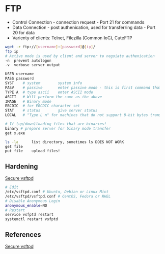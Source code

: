 # FTP

- Control Connection - connection request - Port 21 for commands 
- Data Connection - post authenication, used for transferring data -  Port 20 for data
- Varienty of  clients: Telnet, Filezilla (Common IoC),  CuteFTP
```bash
wget -r ftp://[username]:[password]@[ip]/
ftp ip
# Active mode is used by client and server to negoiate authenication
-n 	prevent autologon
-v 	verbose server output

USER username
PASS password
SYST	# system		system info
PASV	# passive		enter passive mode - this is first command that is sent after auth
TYPE A	# type ascii	enter ASCII mode
ASCII   # Will perform the same as the above 
IMAGE   # Binary mode 
EBCDIC  # for EBCDIC character set
STAT	# status		give server status
LOCAL   # "Type L n" for machines that do not support 8-bit bytes transfer - n is byte size

# If (up/down)loading files that are binaries!
binary # prepare server for binary mode transfer
get x.exe

ls -la		list directory, sometimes ls DOES NOT WORK
get file
put file	upload files!
```


## Hardening

[Secure vsftpd](https://www.xmodulo.com/secure-ftp-service-vsftpd-linux.html)
```bash
# Edit
/etc/vsftpd.conf # Ubuntu, Debian or Linux Mint 
/etc/vsftpd/vsftpd.conf # CentOS, Fedora or RHEL
# Disable Anonymous Login
anonymous_enable=NO
# Restart
service vsfptd restart
systemctl restart vsfptd
```

## References


[Secure vsftpd](https://www.xmodulo.com/secure-ftp-service-vsftpd-linux.html)
